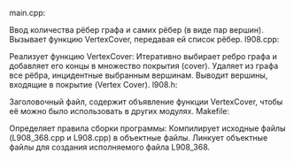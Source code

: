 main.cpp:

Ввод количества рёбер графа и самих рёбер (в виде пар вершин).
Вызывает функцию VertexCover, передавая ей список рёбер.
l908.cpp:

Реализует функцию VertexCover:
Итеративно выбирает ребро графа и добавляет его концы в множество покрытия (cover).
Удаляет из графа все рёбра, инцидентные выбранным вершинам.
Выводит вершины, входящие в покрытие (Vertex Cover).
l908.h:

Заголовочный файл, содержит объявление функции VertexCover, чтобы её можно было использовать в других модулях.
Makefile:

Определяет правила сборки программы:
Компилирует исходные файлы (L908_368.cpp и L908.cpp) в объектные файлы.
Линкует объектные файлы для создания исполняемого файла L908_368.
